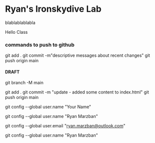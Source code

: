 # Ryan's Ironskydive Lab 

blablablablabla

Hello Class


### commands to push to github

git add .
git commit -m"descriptive messages about recent changes"
git push origin main

#### DRAFT 
git branch -M main

git add .
git commit -m "update - added some content to index.html"
git push origin main


git config --global user.name "Your Name"

git config --global user.name "Ryan Marzban"

git config --global user.email "ryan.marzban@outlook.com"

git config --global user.name "Ryan Marzban"